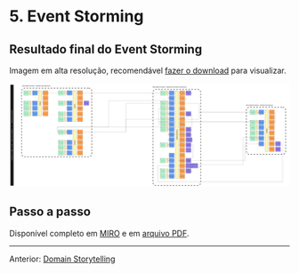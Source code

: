 # 5. Event Storming

## Resultado final do Event Storming
Imagem em alta resolução, recomendável [fazer o download](attachments/event_storming_final.jpg) para visualizar.

![Event Storming Final](attachments/event_storming_final.jpg)

## Passo a passo

Disponível completo em [MIRO](https://miro.com/app/board/uXjVIg-nlx4=/) e em [arquivo PDF](attachments/event_storming.pdf).

---
Anterior: [Domain Storytelling](4_domain_storytelling.md)